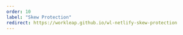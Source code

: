 ```yaml
---
order: 10
label: "Skew Protection"
redirect: https://workleap.github.io/wl-netlify-skew-protection
---
```

